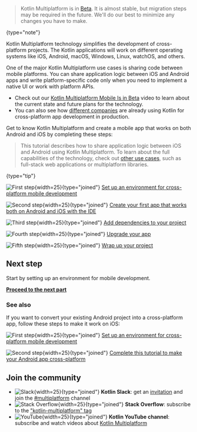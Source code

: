 [//]: # (title: Kotlin 多平台移动端入门)
[//]: # (description: Simplify cross-platform app development with Kotlin Multiplatform. Create a single codebase
for the business logic of your iOS and Android apps.)

> Kotlin Multiplatform is in [Beta](components-stability.md). It is almost stable, but migration steps may be required
> in the future. We'll do our best to minimize any changes you have to make.
>
{type="note"}

Kotlin Multiplatform technology simplifies the development of cross-platform projects.
The Kotlin applications will work on different operating systems like iOS, Android, macOS, Windows, Linux, watchOS, and others.

One of the major Kotlin Multiplatform use cases is sharing code between mobile platforms.
You can share application logic between iOS and Android apps and write platform-specific code only when you need to implement a native UI or work with platform APIs.

* Check out our [Kotlin Multiplatform Mobile Is in Beta](https://www.youtube.com/watch?v=CngKDGBlFxk) video
  to learn about the current state and future plans for the technology.
* You can also see how [different companies](https://kotlinlang.org/lp/multiplatform/case-studies) are already using Kotlin for
  cross-platform app development in production.

Get to know Kotlin Multiplatform and create a mobile app that works on both Android and iOS by completing these steps:

> This tutorial describes how to share application logic between iOS and Android using Kotlin Multiplatform.
> To learn about the full capabilities of the technology, check out [other use cases](multiplatform.md#full-stack-web-applications),
> such as full-stack web applications or multiplatform libraries.
>
{type="tip"}

![First step](icon-1.svg){width=25}{type="joined"} [Set up an environment for cross-platform mobile development](multiplatform-mobile-setup.md)

![Second step](icon-2.svg){width=25}{type="joined"} [Create your first app that works both on Android and iOS with the IDE](multiplatform-mobile-create-first-app.md)

![Third step](icon-3.svg){width=25}{type="joined"} [Add dependencies to your project](multiplatform-mobile-dependencies.md)

![Fourth step](icon-4.svg){width=25}{type="joined"} [Upgrade your app](multiplatform-mobile-upgrade-app.md)

![Fifth step](icon-5.svg){width=25}{type="joined"} [Wrap up your project](multiplatform-mobile-wrap-up.md)

## Next step

Start by setting up an environment for mobile development.

**[Proceed to the next part](multiplatform-mobile-setup.md)**

### See also

If you want to convert your existing Android project into a cross-platform app, follow these steps to make it work on iOS:

![First step](icon-1.svg){width=25}{type="joined"} [Set up an environment for cross-platform mobile development](multiplatform-mobile-setup.md)

![Second step](icon-2.svg){width=25}{type="joined"} [Complete this tutorial to make your Android app cross-platform](multiplatform-mobile-integrate-in-existing-app.md)

## Join the community

* ![Slack](slack.svg){width=25}{type="joined"} **Kotlin Slack**: get an [invitation](https://surveys.jetbrains.com/s3/kotlin-slack-sign-up) and join the [#multiplatform](https://kotlinlang.slack.com/archives/C3PQML5NU) channel
* ![Stack Overflow](stackoverflow.svg){width=25}{type="joined"} **Stack Overflow**: subscribe to the ["kotlin-multiplatform" tag](https://stackoverflow.com/questions/tagged/kotlin-multiplatform)
* ![YouTube](youtube.svg){width=25}{type="joined"} **Kotlin YouTube channel**: subscribe and watch videos about [Kotlin Multiplatform](https://www.youtube.com/playlist?list=PLlFc5cFwUnmy_oVc9YQzjasSNoAk4hk_C)